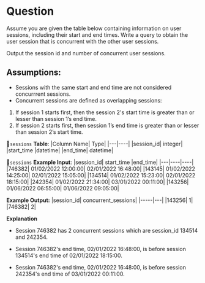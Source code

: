 # Question

Assume you are given the table below containing information on user sessions, including their start and end times. Write a query to obtain the user session that is concurrent with the other user sessions.

Output the session id and number of concurrent user sessions.

## Assumptions:

- Sessions with the same start and end time are not considered concurrrent sessions.
- Concurrent sessions are defined as overlapping sessions:
1. If session 1 starts first, then the session 2's start time is greater than or lesser than session 1’s end time.
2. If session 2 starts first, then session 1’s end time is greater than or lesser than session 2’s start time.

📌`sessions` __Table__:
|Column Name|	Type|
|---|----|
|session_id|	integer|
|start_time	|datetime|
|end_time|	datetime|

📌`sessions` __Example Input__:
|session_id|	start_time	|end_time|
|---|----|----|
|746382|	01/02/2022 12:00:00|	02/01/2022 16:48:00|
|143145|	01/02/2022 14:25:00|	02/01/2022 15:05:00|
|134514|	01/02/2022 15:23:00|	02/01/2022 18:15:00|
|242354|	01/02/2022 21:34:00|	03/01/2022 00:11:00|
|143256|	01/06/2022 06:55:00|	01/06/2022 09:05:00|

__Example Output:__
|session_id|	concurrent_sessions|
|-----|---|
|143256|	1|
|746382|	2|

__Explanation__
- Session 746382 has 2 concurrent sessions which are session_id 134514 and 242354.

- Session 746382's end time, 02/01/2022 16:48:00, is before session 134514's end time of 02/01/2022 18:15:00.
- Session 746382's end time, 02/01/2022 16:48:00, is before session 242354's end time of 03/01/2022 00:11:00.
